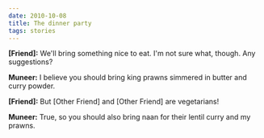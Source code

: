 ```yaml
---
date: 2010-10-08
title: The dinner party
tags: stories
---
```


**[Friend]:** We'll bring something nice to eat. I'm not sure what, though. Any suggestions?

**Muneer:** I believe you should bring king prawns simmered in butter and curry powder.

**[Friend]:** But [Other Friend] and [Other Friend] are vegetarians!

**Muneer:** True, so you should also bring naan for their lentil curry and my prawns.